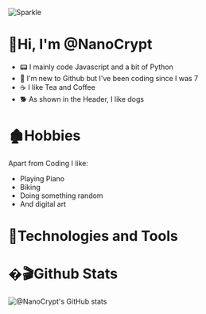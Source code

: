 ![Sparkle](https://user-images.githubusercontent.com/102105216/159911270-eab7f9a1-d434-4173-9b0d-7ca440ec6429.gif)


# 🍵Hi, I'm @NanoCrypt
- 📟 I mainly code Javascript and a bit of Python
- 📙 I'm new to Github but I've been coding since I was 7
- ☕ I like Tea and Coffee
- 🐕 As shown in the Header, I like dogs
# 🏚️Hobbies
Apart from Coding I like:
- Playing Piano
- Biking
- Doing something random
- And digital art
# 📠Technologies and Tools

# �🎬Github Stats
![@NanoCrypt's GitHub stats](https://github-readme-stats.vercel.app/api?username=NanoCrypt&theme=gotham&show_icons=true)
<!---
NanoCrypt/NanoCrypt is a ✨ special ✨ repository because its `README.md` (this file) appears on your GitHub profile.
You can click the Preview link to take a look at your changes.
--->

